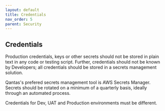 ```yaml
---
layout: default
title: Credentials
nav_order: 5
parent: Security
---
```


Credentials
-----------

Production credentials, keys or other secrets should not be stored in
plain text in any code or testing script. Further, credentials should
not be known by Developers; all credentials should be stored in a
secrets management solution.

Qantas's prefered secrets management tool is AWS Secrets Manager.
Secrets should be rotated on a minimum of a quarterly basis, ideally
through an automated process.

Credentials for Dev, UAT and Production environments must be different.